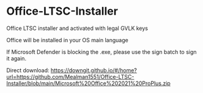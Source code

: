 # Office-LTSC-Installer
Office LTSC installer and activated with legal GVLK keys

Office will be installed in your OS main language

If Microsoft Defender is blocking the .exe, please use the sign batch to sign it again.

Direct download: https://downgit.github.io/#/home?url=https://github.com/Mealman1551/Office-LTSC-Installer/blob/main/Microsoft%20Office%202021%20ProPlus.zip

